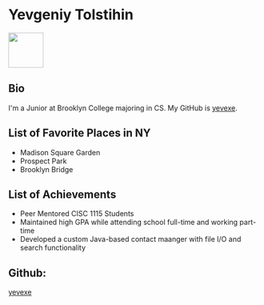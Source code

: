 <!DOCTYPE html>
<html lang="en">
<head>
  <meta charset="UTF-8">
</head>
<body>
  <h1>Yevgeniy Tolstihin</h1>
  <img src="https://scontent-lga3-2.cdninstagram.com/v/t51.2885-19/290658789_1215379209210661_4821987100766631202_n.jpg?_nc_ht=scontent-lga3-2.cdninstagram.com&_nc_cat=101&_nc_oc=Q6cZ2QF7aUHRjxRA8MUaxAQFHMBgF9ZbrCExpfCS3cwJedBYWL-0L9FbF1kSdI4K-gRUj3zyAaiav-tAdEWKPWraU3BD&_nc_ohc=K0YWv27d42AQ7kNvwE4JHs9&_nc_gid=n7S7nUauo06e5wiy7x7P7Q&edm=APs17CUBAAAA&ccb=7-5&oh=00_AfTcJ1JgWDWYE8D13AjqFLVJGnBl5z7whE63RYn4LFSs0g&oe=687DC891&_nc_sid=10d13b" width="70" height="70">
  <h2>Bio</h2>
  <p>I'm a Junior at Brooklyn College majoring in CS. My GitHub is <a href="https://github.com/yevexe">yevexe</a>.</p>

  <h2>List of Favorite Places in NY</h2>
  <ul>
    <li>Madison Square Garden</li>
    <li>Prospect Park</li>
    <li>Brooklyn Bridge</li>
  </ul>

  <h2>List of Achievements</h2>
  <ul>
    <li>Peer Mentored CISC 1115 Students</li>
    <li>Maintained high GPA while attending school full-time and working part-time</li>
    <li>Developed a custom Java-based contact maanger with file I/O and search functionality</li>
  </ul>

  <h2>Github:</h2>
  <a href="https://github.com/yevexe">yevexe</a>
</body>
</html>
